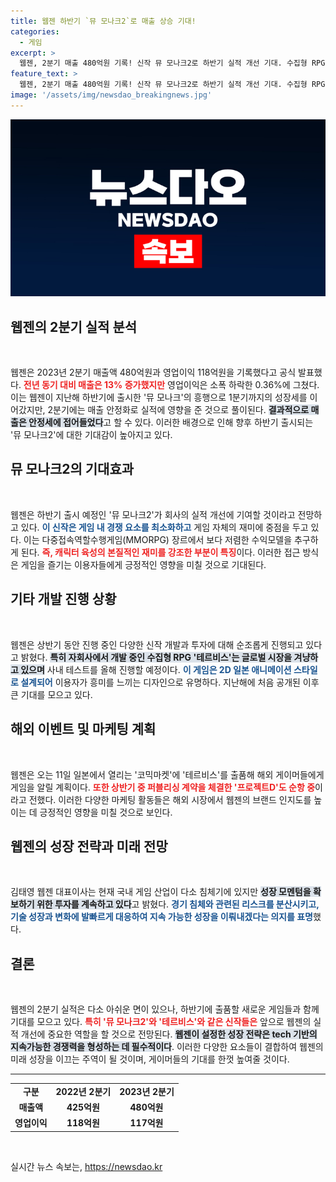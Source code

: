 ```yaml
---
title: 웹젠 하반기 `뮤 모나크2`로 매출 상승 기대!
categories:
  - 게임
excerpt: >
  웹젠, 2분기 매출 480억원 기록! 신작 뮤 모나크2로 하반기 실적 개선 기대. 수집형 RPG 테르비스도 올해 첫 테스트 돌입, 해외 진출 본격화! 게임업계의 변화와 전략에 주목하세요!
feature_text: >
  웹젠, 2분기 매출 480억원 기록! 신작 뮤 모나크2로 하반기 실적 개선 기대. 수집형 RPG 테르비스도 올해 첫 테스트 돌입, 해외 진출 본격화! 게임업계의 변화와 전략에 주목하세요!
image: '/assets/img/newsdao_breakingnews.jpg'
---
```


<p><img src="/assets/img/newsdao_breakingnews.jpg" alt="bookingtag 속보" /></p>

<h2 data-ke-size="size26">웹젠의 2분기 실적 분석</h2>

<p data-ke-size="size16">&nbsp;</p>

<p>웹젠은 2023년 2분기 매출액 480억원과 영업이익 118억원을 기록했다고 공식 발표했다. <b><span style="color: #ee2323;">전년 동기 대비 매출은 13% 증가했지만</span></b> 영업이익은 소폭 하락한 0.36%에 그쳤다. 이는 웹젠이 지난해 하반기에 출시한 '뮤 모나크'의 흥행으로 1분기까지의 성장세를 이어갔지만, 2분기에는 매출 안정화로 실적에 영향을 준 것으로 풀이된다. <b><span style="background-color: #21538527;">결과적으로 매출은 안정세에 접어들었다</span></b>고 할 수 있다. 이러한 배경으로 인해 향후 하반기 출시되는 '뮤 모나크2'에 대한 기대감이 높아지고 있다. </p>

<h2 data-ke-size="size26">뮤 모나크2의 기대효과</h2>

<p data-ke-size="size16">&nbsp;</p>

<p>웹젠은 하반기 출시 예정인 '뮤 모나크2'가 회사의 실적 개선에 기여할 것이라고 전망하고 있다. <b><span style="color: #1a5490;">이 신작은 게임 내 경쟁 요소를 최소화하고</span></b> 게임 자체의 재미에 중점을 두고 있다. 이는 다중접속역할수행게임(MMORPG) 장르에서 보다 저렴한 수익모델을 추구하게 된다. <b><span style="color: #ee2323;">즉, 캐릭터 육성의 본질적인 재미를 강조한 부분이 특징</span></b>이다. 이러한 접근 방식은 게임을 즐기는 이용자들에게 긍정적인 영향을 미칠 것으로 기대된다.</p>

<h2 data-ke-size="size26">기타 개발 진행 상황</h2>

<p data-ke-size="size16">&nbsp;</p>

<p>웹젠은 상반기 동안 진행 중인 다양한 신작 개발과 투자에 대해 순조롭게 진행되고 있다고 밝혔다. <b><span style="background-color: #21538527;">특히 자회사에서 개발 중인 수집형 RPG '테르비스'는 글로벌 시장을 겨냥하고 있으며</span></b> 사내 테스트를 올해 진행할 예정이다. <b><span style="color: #1a5490;">이 게임은 2D 일본 애니메이션 스타일로 설계되어</span></b> 이용자가 흥미를 느끼는 디자인으로 유명하다. 지난해에 처음 공개된 이후 큰 기대를 모으고 있다.</p>

<h2 data-ke-size="size26">해외 이벤트 및 마케팅 계획</h2>

<p data-ke-size="size16">&nbsp;</p>

<p>웹젠은 오는 11일 일본에서 열리는 '코믹마켓'에 '테르비스'를 출품해 해외 게이머들에게 게임을 알릴 계획이다. <b><span style="color: #ee2323;">또한 상반기 중 퍼블리싱 계약을 체결한 '프로젝트D'도 순항 중</span></b>이라고 전했다. 이러한 다양한 마케팅 활동들은 해외 시장에서 웹젠의 브랜드 인지도를 높이는 데 긍정적인 영향을 미칠 것으로 보인다. </p>

<h2 data-ke-size="size26">웹젠의 성장 전략과 미래 전망</h2>

<p data-ke-size="size16">&nbsp;</p>

<p>김태영 웹젠 대표이사는 현재 국내 게임 산업이 다소 침체기에 있지만 <b><span style="background-color: #21538527;">성장 모멘텀을 확보하기 위한 투자를 계속하고 있다</span></b>고 밝혔다. <b><span style="color: #1a5490;">경기 침체와 관련된 리스크를 분산시키고, 기술 성장과 변화에 발빠르게 대응하여 지속 가능한 성장을 이뤄내겠다는 의지를 표명</span></b>했다. </p>

<h2 data-ke-size="size26">결론</h2>

<p data-ke-size="size16">&nbsp;</p>

<p>웹젠의 2분기 실적은 다소 아쉬운 면이 있으나, 하반기에 출품할 새로운 게임들과 함께 기대를 모으고 있다. <b><span style="color: #ee2323;">특히 '뮤 모나크2'와 '테르비스'와 같은 신작들은</span></b> 앞으로 웹젠의 실적 개선에 중요한 역할을 할 것으로 전망된다. <b><span style="background-color: #21538527;">웹젠이 설정한 성장 전략은 tech 기반의 지속가능한 경쟁력을 형성하는 데 필수적이다</span></b>. 이러한 다양한 요소들이 결합하여 웹젠의 미래 성장을 이끄는 주역이 될 것이며, 게이머들의 기대를 한껏 높여줄 것이다.</p>

<hr>

<table style="width: 100%;">
    <tr>
        <td style="text-align: center; height: 17px;"><b>구분</b></td>
        <td style="text-align: center; height: 17px;"><b>2022년 2분기</b></td>
        <td style="text-align: center; height: 17px;"><b>2023년 2분기</b></td>
    </tr>
    <tr>
        <td style="text-align: center; height: 17px;"><b>매출액</b></td>
        <td style="text-align: center; height: 17px;"><b>425억원</b></td>
        <td style="text-align: center; height: 17px;"><b>480억원</b></td>
    </tr>
    <tr>
        <td style="text-align: center; height: 17px;"><b>영업이익</b></td>
        <td style="text-align: center; height: 17px;"><b>118억원</b></td>
        <td style="text-align: center; height: 17px;"><b>117억원</b></td>
    </tr>
</table>

<p data-ke-size="size16">&nbsp;</p>
실시간 뉴스 속보는, <a href="https://newsdao.kr" rel="dofollow">https://newsdao.kr</a>


